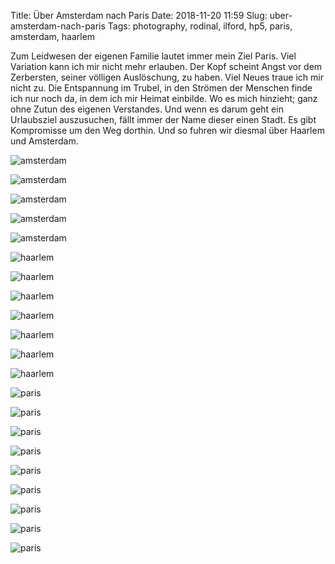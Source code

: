 Title: Über Amsterdam nach Paris
Date: 2018-11-20 11:59
Slug: uber-amsterdam-nach-paris
Tags: photography, rodinal, ilford, hp5, paris, amsterdam, haarlem

Zum Leidwesen der eigenen Familie lautet immer mein Ziel Paris. Viel Variation kann ich mir nicht mehr erlauben. Der Kopf scheint Angst vor dem Zerbersten, seiner völligen Auslöschung, zu haben. Viel Neues traue ich mir nicht zu. Die Entspannung im Trubel, in den Strömen der Menschen finde ich nur noch da, in dem ich mir Heimat einbilde. Wo es mich hinzieht; ganz ohne Zutun des eigenen Verstandes. Und wenn es darum geht ein Urlaubsziel auszusuchen, fällt immer der Name dieser einen Stadt. Es gibt Kompromisse um den Weg dorthin. Und so fuhren wir diesmal über Haarlem und Amsterdam.

![amsterdam]({filename}/images/45968274961_a520fbabc7_b.jpg)

![amsterdam]({filename}/images/44151896190_457128da96_b.jpg)

![amsterdam]({filename}/images/45056228665_065126941f_b.jpg)

![amsterdam]({filename}/images/45056224295_4e3a61baaa_b.jpg)

![amsterdam]({filename}/images/45919136452_040674e294_b.jpg)

![haarlem]({filename}/images/45056227015_3dafd0a4b8_b.jpg)

![haarlem]({filename}/images/45056224755_a1eee90e8c_b.jpg)

![haarlem]({filename}/images/45968272721_15a7d4a785_b.jpg)

![haarlem]({filename}/images/45056227665_ac3db16d34_b.jpg)

![haarlem]({filename}/images/45056228125_95bdb7a7c6_b.jpg)

![haarlem]({filename}/images/31029264887_2558992179_b.jpg)

![haarlem]({filename}/images/45056229695_0604d6a01f_b.jpg)

![paris]({filename}/images/45056225845_a5cf6b90c5_b.jpg)

![paris]({filename}/images/45919138812_5aeae38e97_b.jpg)

![paris]({filename}/images/45056226285_a7ecfbf136_b.jpg)

![paris]({filename}/images/45919138482_182fa4a714_b.jpg)

![paris]({filename}/images/45919138072_5db6b04882_b.jpg)

![paris]({filename}/images/44151898770_1871b9c59d_b.jpg)

![paris]({filename}/images/45919135692_df8a3606cb_b.jpg)

![paris]({filename}/images/45919137512_dd92690b2a_b.jpg)

![paris]({filename}/images/45919137182_17c2a6d22f_b.jpg)
